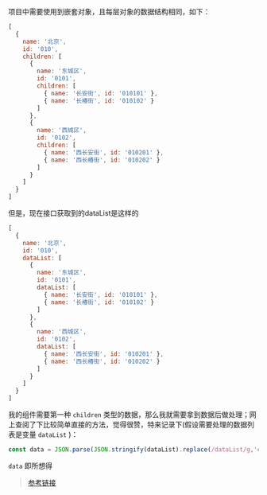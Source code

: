 项目中需要使用到嵌套对象，且每层对象的数据结构相同，如下：
```js
[
  {
    name: '北京',
    id: '010',
    children: [
      {
        name: '东城区',
        id: '0101',
        children: [
          { name: '长安街', id: '010101' },
          { name: '长椿街', id: '010102' }
        ]
      },
      {
        name: '西城区',
        id: '0102',
        children: [
          { name: '西长安街', id: '010201' },
          { name: '西长椿街', id: '010202' }
        ]
      }
    ]
  }
]
```

但是，现在接口获取到的dataList是这样的
```js
[
  {
    name: '北京',
    id: '010',
    dataList: [
      {
        name: '东城区',
        id: '0101',
        dataList: [
          { name: '长安街', id: '010101' },
          { name: '长椿街', id: '010102' }
        ]
      },
      {
        name: '西城区',
        id: '0102',
        dataList: [
          { name: '西长安街', id: '010201' },
          { name: '西长椿街', id: '010202' }
        ]
      }
    ]
  }
]
```

我的组件需要第一种 `children` 类型的数据，那么我就需要拿到数据后做处理；网上查阅了下比较简单直接的方法，觉得很赞，特来记录下(假设需要处理的数据列表是变量 `dataList` )：

```js
const data = JSON.parse(JSON.stringify(dataList).replace(/dataList/g,'children'));
```

`data` 即所想得

> [参考链接](https://segmentfault.com/q/1010000011923504)